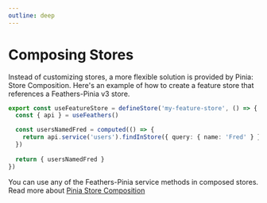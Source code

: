 ```yaml
---
outline: deep
---
```


<script setup>
import Badge from '../components/Badge.vue'
import BlockQuote from '../components/BlockQuote.vue'
</script>

# Composing Stores

Instead of customizing stores, a more flexible solution is provided by Pinia: Store Composition. Here's an example of
how to create a feature store that references a Feathers-Pinia v3 store.

```ts
export const useFeatureStore = defineStore('my-feature-store', () => {
  const { api } = useFeathers()

  const usersNamedFred = computed(() => {
    return api.service('users').findInStore({ query: { name: 'Fred' } }).data.value
  })
  
  return { usersNamedFred }
})
```

You can use any of the Feathers-Pinia service methods in composed stores. Read more about [Pinia Store Composition](https://pinia.vuejs.org/cookbook/composing-stores.html)
